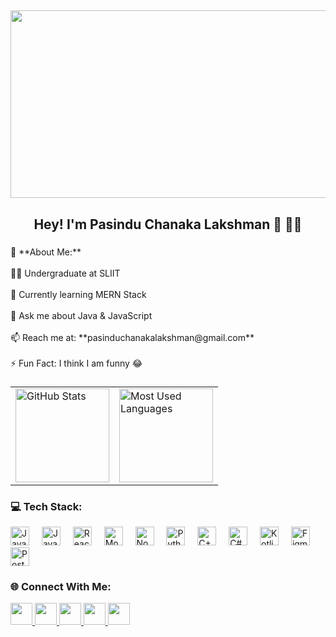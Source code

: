<h2 align="center">
  <img src="https://i.pinimg.com/originals/90/70/32/9070324cdfc07c68d60eed0c39e77573.gif" width="900" height="300">
</h2>

<h2 align="center">Hey! I'm Pasindu Chanaka Lakshman 💫 👨‍💻</h2>

###

<p align="left">
🚀 **About Me:**<br><br>
🧑‍🎓 Undergraduate at SLIIT<br><br>
🌱 Currently learning MERN Stack<br><br>
💬 Ask me about Java & JavaScript<br><br>
📫 Reach me at: **pasinduchanakalakshman@gmail.com**<br><br>
⚡ Fun Fact: I think I am funny 😂
</p>

###

<!-- GitHub Stats & Most Used Languages -->
<!-- GitHub Stats & Most Used Languages -->
<div align="center">
  <table>
    <tr>
      <td>
        <img src="https://github-readme-stats.vercel.app/api?username=pasinduchanakalakshman&theme=transparent&hide_border=false&include_all_commits=false&count_private=false" height="150" alt="GitHub Stats" />
      </td>
      <td>
        <img src="https://github-readme-stats.vercel.app/api/top-langs/?username=pasinduchanakalakshman&langs_count=2&theme=transparent&hide_border=false&layout=compact&custom_title=Most%20Used%20Languages&hide=css,html" height="150" alt="Most Used Languages" />
      </td>
    </tr>
  </table>
</div>

###

<!-- Tech Stack -->
<h3>💻 Tech Stack:</h3>
<div align="left">
  <img src="https://cdn.jsdelivr.net/gh/devicons/devicon/icons/java/java-original.svg" height="30" alt="Java" />
  <img width="12" />
  <img src="https://cdn.jsdelivr.net/gh/devicons/devicon/icons/javascript/javascript-original.svg" height="30" alt="JavaScript" />
  <img width="12" />
  <img src="https://cdn.jsdelivr.net/gh/devicons/devicon/icons/react/react-original.svg" height="30" alt="React" />
  <img width="12" />
  <img src="https://cdn.jsdelivr.net/gh/devicons/devicon/icons/mongodb/mongodb-original.svg" height="30" alt="MongoDB" />
  <img width="12" />
  <img src="https://cdn.jsdelivr.net/gh/devicons/devicon/icons/nodemon/nodemon-original.svg" height="30" alt="Nodemon" />
  <img width="12" />
  <img src="https://cdn.jsdelivr.net/gh/devicons/devicon/icons/python/python-original.svg" height="30" alt="Python" />
  <img width="12" />
  <img src="https://cdn.jsdelivr.net/gh/devicons/devicon/icons/cplusplus/cplusplus-original.svg" height="30" alt="C++" />
  <img width="12" />
  <img src="https://cdn.jsdelivr.net/gh/devicons/devicon/icons/csharp/csharp-original.svg" height="30" alt="C#" />
  <img width="12" />
  <img src="https://cdn.jsdelivr.net/gh/devicons/devicon/icons/kotlin/kotlin-original.svg" height="30" alt="Kotlin" />
  <img width="12" />
  <img src="https://cdn.jsdelivr.net/gh/devicons/devicon/icons/figma/figma-original.svg" height="30" alt="Figma" />
  <img width="12" />
  <img src="https://cdn.jsdelivr.net/gh/devicons/devicon/icons/postman/postman-original.svg" height="30" alt="Postman" />
</div>

###

<!-- Social Media -->
<h3>🌐 Connect With Me:</h3>
<div align="left">
  <a href="https://instagram.com/pasinduchanaka">
    <img src="https://img.shields.io/badge/Instagram-%23E4405F.svg?style=for-the-badge&logo=Instagram&logoColor=white" height="35" />
  </a>
  <a href="https://www.linkedin.com/in/pasinduchanaka">
    <img src="https://img.shields.io/badge/LinkedIn-%230077B5.svg?style=for-the-badge&logo=linkedin&logoColor=white" height="35" />
  </a>
  <a href="https://www.facebook.com/pasinduchanaka">
    <img src="https://img.shields.io/badge/Facebook-%231877F2.svg?style=for-the-badge&logo=facebook&logoColor=white" height="35" />
  </a>
  <a href="https://discord.gg/YOUR_DISCORD_INVITE">
    <img src="https://img.shields.io/badge/Discord-%237289DA.svg?style=for-the-badge&logo=discord&logoColor=white" height="35" />
  </a>
  <a href="mailto:pasinduchanakalakshman@gmail.com">
    <img src="https://img.shields.io/badge/Gmail-D14836.svg?style=for-the-badge&logo=gmail&logoColor=white" height="35" />
  </a>
</div>

###



<!-- Proudly created with GPRM ( https://gprm.itsvg.in ) -->
